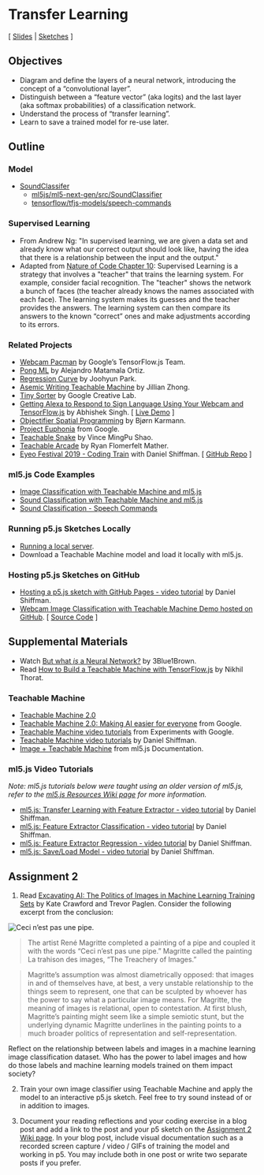 # Transfer Learning

[ [Slides](https://docs.google.com/presentation/d/1a31tHMzrTqa1B6bNOF7mec9Fv5zTfKKpxsVSDtsBOC0/) \| [Sketches](https://editor.p5js.org/jackbdu/collections/kjuPKBzeH) ]

## Objectives

-   Diagram and define the layers of a neural network, introducing the concept of a “convolutional layer”.
-   Distinguish between a “feature vector” (aka logits) and the last layer (aka softmax probabilities) of a classification network.
-   Understand the process of “transfer learning”.
-   Learn to save a trained model for re-use later.

## Outline

### Model

-   [SoundClassifer](https://docs.ml5js.org/#/reference/sound-classifier)
    -   [ml5js/ml5-next-gen/src/SoundClassifier](https://github.com/ml5js/ml5-next-gen/tree/main/src/SoundClassifier)
    -   [tensorflow/tfjs-models/speech-commands](https://github.com/tensorflow/tfjs-models/tree/master/speech-commands)

### Supervised Learning

-   From Andrew Ng: "In supervised learning, we are given a data set and already know what our correct output should look like, having the idea that there is a relationship between the input and the output."
-   Adapted from [Nature of Code Chapter 10](http://natureofcode.com/book/chapter-10-neural-networks/): Supervised Learning is a strategy that involves a "teacher" that trains the learning system. For example, consider facial recognition. The "teacher" shows the network a bunch of faces (the teacher already knows the names associated with each face). The learning system makes its guesses and the teacher provides the answers. The learning system can then compare its answers to the known “correct” ones and make adjustments according to its errors.

### Related Projects

-   [Webcam Pacman](https://storage.googleapis.com/tfjs-examples/webcam-transfer-learning/dist/index.html) by Google’s TensorFlow.js Team.
-   [Pong ML](https://github.com/matamalaortiz/Pong-ML) by Alejandro Matamala Ortiz.
-   [Regression Curve](https://github.com/byjoohyunpark/regression-curve) by Joohyun Park.
-   [Asemic Writing Teachable Machine](http://blog.jzhong.today/computationaltypo/Asemic-Writing-Teachable-Machine/) by Jillian Zhong.
-   [Tiny Sorter](https://experiments.withgoogle.com/tiny-sorter) by Google Creative Lab.
-   [Getting Alexa to Respond to Sign Language Using Your Webcam and TensorFlow.js](https://medium.com/tensorflow/getting-alexa-to-respond-to-sign-language-using-your-webcam-and-tensorflow-js-735ccc1e6d3f) by Abhishek Singh. [ [Live Demo](https://shekit.github.io/alexa-sign-language-translator/) ]
-   [Objectifier Spatial Programming](https://experiments.withgoogle.com/ai/objectifier-spatial-programming) by Bjørn Karmann.
-   [Project Euphonia](https://www.youtube.com/watch?v=OAdegPmkK-o) from Google.
-   [Teachable Snake](https://experiments.withgoogle.com/teachable-snake) by Vince MingPu Shao.
-   [Teachable Arcade](https://ryancan.build/projects/teachable-arcade) by Ryan Flomerfelt Mather.
-   [Eyeo Festival 2019 - Coding Train](https://vimeo.com/354276216) with Daniel Shiffman. [ [GitHub Repo](https://github.com/CodingTrain/Eyeo-Festival-2019) ]

### ml5.js Code Examples

-   [Image Classification with Teachable Machine and ml5.js](https://editor.p5js.org/ml5/sketches/VvGXajA36)
-   [Sound Classification with Teachable Machine and ml5.js](https://editor.p5js.org/ml5/sketches/mXeiNXSTU)
-   [Sound Classification - Speech Commands](https://editor.p5js.org/ml5/sketches/HUm7NYMW3)

### Running p5.js Sketches Locally

-   [Running a local server](https://github.com/processing/p5.js/wiki/Local-server).
-   Download a Teachable Machine model and load it locally with ml5.js.

### Hosting p5.js Sketches on GitHub

-   [Hosting a p5.js sketch with GitHub Pages - video tutorial](https://www.youtube.com/watch?v=ZneWjyn18e8) by Daniel Shiffman.
-   [Webcam Image Classification with Teachable Machine Demo hosted on GitHub](https://jackbdu.com/Intro-ML-Arts-IMA-Summer24/02-transfer-learning/webcam-image-classification-with-teachable-machine/). [ [Source Code](webcam-image-classification-with-teachable-machine) ]

## Supplemental Materials

-   Watch [But what _is_ a Neural Network?](https://youtu.be/aircAruvnKk) by 3Blue1Brown.
-   Read [How to Build a Teachable Machine with TensorFlow.js](https://observablehq.com/@nsthorat/how-to-build-a-teachable-machine-with-tensorflow-js) by Nikhil Thorat.

### Teachable Machine

-   [Teachable Machine 2.0](https://teachablemachine.withgoogle.com)
-   [Teachable Machine 2.0: Making AI easier for everyone](https://youtu.be/T2qQGqZxkD0) from Google.
-   [Teachable Machine video tutorials](https://www.youtube.com/playlist?list=PLJfHZtseuscuTQfodmFnbZ3rBgCWsRT9t) from Experiments with Google.
-   [Teachable Machine video tutorials](https://thecodingtrain.com/tracks/teachable-machine) by Daniel Shiffman.
-   [Image + Teachable Machine](https://docs.ml5js.org/#/reference/image-classifier-tm) from ml5.js Documentation.

### ml5.js Video Tutorials

_Note: ml5.js tutorials below were taught using an older version of ml5.js, refer to the [ml5.js Resources Wiki page](https://github.com/jackbdu/Intro-ML-Arts-IMA-Summer24/wiki/ml5.js-Resources) for more information._

-   [ml5.js: Transfer Learning with Feature Extractor - video tutorial](https://youtu.be/kRpZ5OqUY6Y?list=PLRqwX-V7Uu6YPSwT06y_AEYTqIwbeam3y) by Daniel Shiffman.
-   [ml5.js: Feature Extractor Classification - video tutorial](https://youtu.be/eeO-rWYFuG0?list=PLRqwX-V7Uu6YPSwT06y_AEYTqIwbeam3y) by Daniel Shiffman.
-   [ml5.js: Feature Extractor Regression - video tutorial](https://youtu.be/aKgq0m1YjvQ?list=PLRqwX-V7Uu6YPSwT06y_AEYTqIwbeam3y) by Daniel Shiffman.
-   [ml5.js: Save/Load Model - video tutorial](https://youtu.be/eU7gIy3xV30?list=PLRqwX-V7Uu6YPSwT06y_AEYTqIwbeam3y) by Daniel Shiffman.

## Assignment 2

1. Read [Excavating AI: The Politics of Images in Machine Learning Training Sets](https://www.excavating.ai) by Kate Crawford and Trevor Paglen. Consider the following excerpt from the conclusion:

![Ceci n’est pas une pipe.](https://upload.wikimedia.org/wikipedia/en/b/b9/MagrittePipe.jpg)

> The artist René Magritte completed a painting of a pipe and coupled it with the words “Ceci n’est pas une pipe.” Magritte called the painting La trahison des images, “The Treachery of Images.”

> Magritte’s assumption was almost diametrically opposed: that images in and of themselves have, at best, a very unstable relationship to the things seem to represent, one that can be sculpted by whoever has the power to say what a particular image means. For Magritte, the meaning of images is relational, open to contestation. At first blush, Magritte’s painting might seem like a simple semiotic stunt, but the underlying dynamic Magritte underlines in the painting points to a much broader politics of representation and self-representation.

Reflect on the relationship between labels and images in a machine learning image classification dataset. Who has the power to label images and how do those labels and machine learning models trained on them impact society?

2. Train your own image classifier using Teachable Machine and apply the model to an interactive p5.js sketch. Feel free to try sound instead of or in addition to images.

3. Document your reading reflections and your coding exercise in a blog post and add a link to the post and your p5 sketch on the [Assignment 2 Wiki page](https://github.com/jackbdu/Intro-ML-Arts-IMA-Summer24/wiki/Assignment-2). In your blog post, include visual documentation such as a recorded screen capture / video / GIFs of training the model and working in p5. You may include both in one post or write two separate posts if you prefer.
